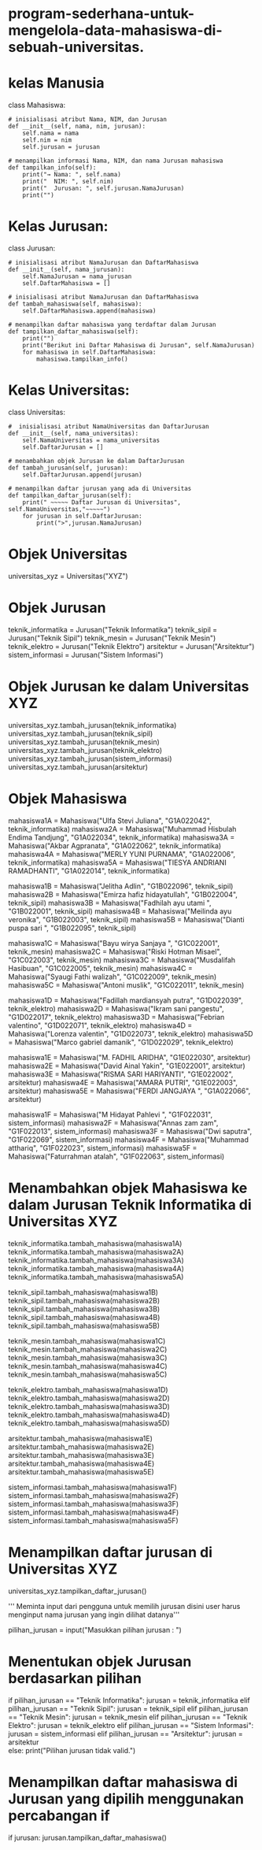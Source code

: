 # program-sederhana-untuk-mengelola-data-mahasiswa-di-sebuah-universitas.
# kelas Manusia 
class Mahasiswa:

    # inisialisasi atribut Nama, NIM, dan Jurusan
    def __init__(self, nama, nim, jurusan):
        self.nama = nama
        self.nim = nim
        self.jurusan = jurusan

    # menampilkan informasi Nama, NIM, dan nama Jurusan mahasiswa
    def tampilkan_info(self):
        print("→ Nama: ", self.nama)
        print("  NIM: ", self.nim)
        print("  Jurusan: ", self.jurusan.NamaJurusan)
        print("")


# Kelas Jurusan:
class Jurusan:

    # inisialisasi atribut NamaJurusan dan DaftarMahasiswa
    def __init__(self, nama_jurusan):
        self.NamaJurusan = nama_jurusan
        self.DaftarMahasiswa = []

    # inisialisasi atribut NamaJurusan dan DaftarMahasiswa
    def tambah_mahasiswa(self, mahasiswa):
        self.DaftarMahasiswa.append(mahasiswa)

    # menampilkan daftar mahasiswa yang terdaftar dalam Jurusan 
    def tampilkan_daftar_mahasiswa(self):
        print("")
        print("Berikut ini Daftar Mahasiswa di Jurusan", self.NamaJurusan)
        for mahasiswa in self.DaftarMahasiswa:
            mahasiswa.tampilkan_info()

# Kelas Universitas:
class Universitas:

    #  inisialisasi atribut NamaUniversitas dan DaftarJurusan
    def __init__(self, nama_universitas):
        self.NamaUniversitas = nama_universitas
        self.DaftarJurusan = []

    # menambahkan objek Jurusan ke dalam DaftarJurusan
    def tambah_jurusan(self, jurusan):
        self.DaftarJurusan.append(jurusan)

    # menampilkan daftar jurusan yang ada di Universitas
    def tampilkan_daftar_jurusan(self):
        print(" ~~~~~ Daftar Jurusan di Universitas", self.NamaUniversitas,"~~~~~")
        for jurusan in self.DaftarJurusan:
            print(">",jurusan.NamaJurusan)


# Objek Universitas
universitas_xyz = Universitas("XYZ")

# Objek Jurusan
teknik_informatika = Jurusan("Teknik Informatika")
teknik_sipil = Jurusan("Teknik Sipil")
teknik_mesin = Jurusan("Teknik Mesin")
teknik_elektro = Jurusan("Teknik Elektro")
arsitektur = Jurusan("Arsitektur")
sistem_informasi = Jurusan("Sistem Informasi")


# Objek Jurusan ke dalam Universitas XYZ
universitas_xyz.tambah_jurusan(teknik_informatika)
universitas_xyz.tambah_jurusan(teknik_sipil)
universitas_xyz.tambah_jurusan(teknik_mesin)
universitas_xyz.tambah_jurusan(teknik_elektro)
universitas_xyz.tambah_jurusan(sistem_informasi)
universitas_xyz.tambah_jurusan(arsitektur)

# Objek Mahasiswa
mahasiswa1A = Mahasiswa("Ulfa Stevi Juliana", "G1A022042", teknik_informatika)
mahasiswa2A = Mahasiswa("Muhammad Hisbulah Endima Tandjung", "G1A022034", teknik_informatika)
mahasiswa3A = Mahasiswa("Akbar Agpranata", "G1A022062", teknik_informatika)
mahasiswa4A = Mahasiswa("MERLY YUNI PURNAMA", "G1A022006", teknik_informatika)
mahasiswa5A = Mahasiswa("TIESYA ANDRIANI RAMADHANTI", "G1A022014", teknik_informatika)

mahasiswa1B = Mahasiswa("Jelitha Adlin", "G1B022096", teknik_sipil)
mahasiswa2B = Mahasiswa("Emirza hafiz hidayatullah", "G1B022004", teknik_sipil)
mahasiswa3B = Mahasiswa("Fadhilah ayu utami ", "G1B022001", teknik_sipil)
mahasiswa4B = Mahasiswa("Meilinda ayu veronika", "G1B022003", teknik_sipil)
mahasiswa5B = Mahasiswa("Dianti puspa sari ", "G1B022095", teknik_sipil)

mahasiswa1C = Mahasiswa("Bayu wirya Sanjaya ", "G1C022001", teknik_mesin)
mahasiswa2C = Mahasiswa("Riski Hotman Misael", "G1C022003", teknik_mesin)
mahasiswa3C = Mahasiswa("Musdalifah Hasibuan", "G1C022005", teknik_mesin)
mahasiswa4C = Mahasiswa("Syaugi Fathi walizah", "G1C022009", teknik_mesin)
mahasiswa5C = Mahasiswa("Antoni muslik", "G1C022011", teknik_mesin)

mahasiswa1D = Mahasiswa("Fadillah mardiansyah putra", "G1D022039", teknik_elektro)
mahasiswa2D = Mahasiswa("Ikram sani pangestu", "G1D022017", teknik_elektro)
mahasiswa3D = Mahasiswa("Febrian valentino", "G1D022071", teknik_elektro)
mahasiswa4D = Mahasiswa("Lorenza valentin", "G1D022073", teknik_elektro)
mahasiswa5D = Mahasiswa("Marco gabriel damanik", "G1D022029", teknik_elektro)

mahasiswa1E = Mahasiswa("M. FADHIL ARIDHA", "G1E022030", arsitektur)
mahasiswa2E = Mahasiswa("David Ainal Yakin", "G1E022001", arsitektur)
mahasiswa3E = Mahasiswa("RISMA SARI HARIYANTI", "G1E022002", arsitektur)
mahasiswa4E = Mahasiswa("AMARA PUTRI", "G1E022003", arsitektur)
mahasiswa5E = Mahasiswa("FERDI JANGJAYA ", "G1A022066", arsitektur)

mahasiswa1F = Mahasiswa("M Hidayat Pahlevi ", "G1F022031", sistem_informasi)
mahasiswa2F = Mahasiswa("Annas zam zam", "G1F022013", sistem_informasi)
mahasiswa3F = Mahasiswa("Dwi saputra", "G1F022069", sistem_informasi)
mahasiswa4F = Mahasiswa("Muhammad atthariq", "G1F022023", sistem_informasi)
mahasiswa5F = Mahasiswa("Faturrahman atalah", "G1F022063", sistem_informasi)



# Menambahkan objek Mahasiswa ke dalam Jurusan Teknik Informatika di Universitas XYZ
teknik_informatika.tambah_mahasiswa(mahasiswa1A)
teknik_informatika.tambah_mahasiswa(mahasiswa2A)
teknik_informatika.tambah_mahasiswa(mahasiswa3A)
teknik_informatika.tambah_mahasiswa(mahasiswa4A)
teknik_informatika.tambah_mahasiswa(mahasiswa5A)

teknik_sipil.tambah_mahasiswa(mahasiswa1B)
teknik_sipil.tambah_mahasiswa(mahasiswa2B)
teknik_sipil.tambah_mahasiswa(mahasiswa3B)
teknik_sipil.tambah_mahasiswa(mahasiswa4B)
teknik_sipil.tambah_mahasiswa(mahasiswa5B)

teknik_mesin.tambah_mahasiswa(mahasiswa1C)
teknik_mesin.tambah_mahasiswa(mahasiswa2C)
teknik_mesin.tambah_mahasiswa(mahasiswa3C)
teknik_mesin.tambah_mahasiswa(mahasiswa4C)
teknik_mesin.tambah_mahasiswa(mahasiswa5C)

teknik_elektro.tambah_mahasiswa(mahasiswa1D)
teknik_elektro.tambah_mahasiswa(mahasiswa2D)
teknik_elektro.tambah_mahasiswa(mahasiswa3D)
teknik_elektro.tambah_mahasiswa(mahasiswa4D)
teknik_elektro.tambah_mahasiswa(mahasiswa5D)

arsitektur.tambah_mahasiswa(mahasiswa1E)
arsitektur.tambah_mahasiswa(mahasiswa2E)
arsitektur.tambah_mahasiswa(mahasiswa3E)
arsitektur.tambah_mahasiswa(mahasiswa4E)
arsitektur.tambah_mahasiswa(mahasiswa5E)

sistem_informasi.tambah_mahasiswa(mahasiswa1F)
sistem_informasi.tambah_mahasiswa(mahasiswa2F)
sistem_informasi.tambah_mahasiswa(mahasiswa3F)
sistem_informasi.tambah_mahasiswa(mahasiswa4F)
sistem_informasi.tambah_mahasiswa(mahasiswa5F)

# Menampilkan daftar jurusan di Universitas XYZ
universitas_xyz.tampilkan_daftar_jurusan()

''' Meminta input dari pengguna untuk memilih jurusan
disini user harus menginput nama jurusan yang ingin dilihat datanya'''

pilihan_jurusan = input("Masukkan pilihan jurusan : ")

# Menentukan objek Jurusan berdasarkan pilihan
if pilihan_jurusan == "Teknik Informatika":
    jurusan = teknik_informatika
elif pilihan_jurusan == "Teknik Sipil":
    jurusan = teknik_sipil
elif pilihan_jurusan == "Teknik Mesin":
    jurusan = teknik_mesin
elif pilihan_jurusan == "Teknik Elektro":
    jurusan = teknik_elektro
elif pilihan_jurusan == "Sistem Informasi":
    jurusan = sistem_informasi
elif pilihan_jurusan == "Arsitektur":
    jurusan = arsitektur       
else: 
    print("Pilihan jurusan tidak valid.")
   

# Menampilkan daftar mahasiswa di Jurusan yang dipilih menggunakan percabangan if
if jurusan:
    jurusan.tampilkan_daftar_mahasiswa()
   
